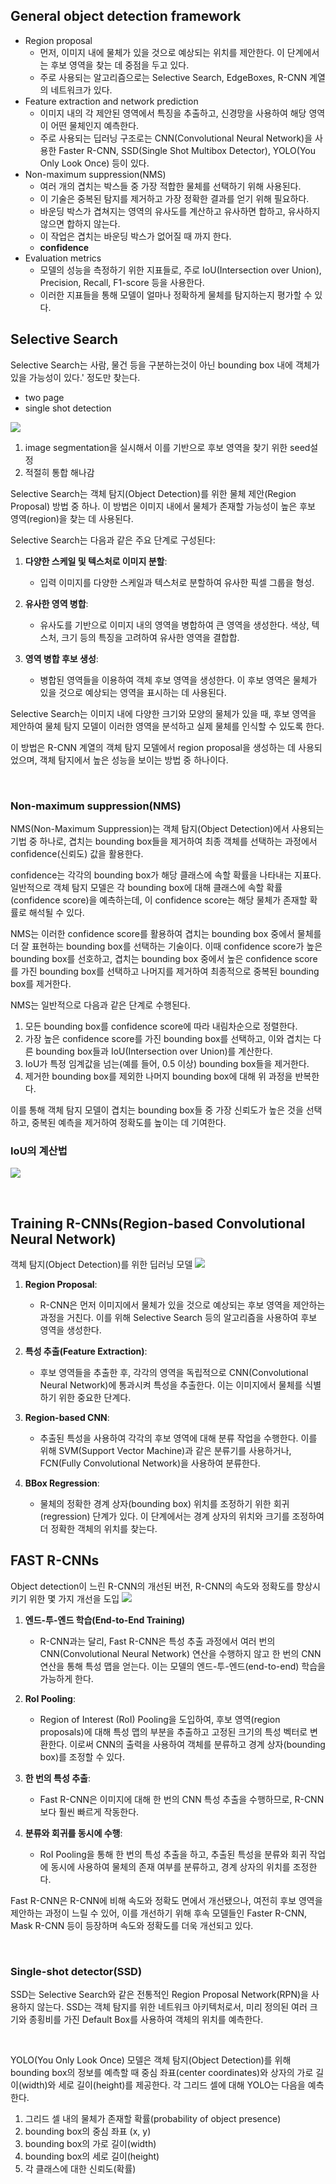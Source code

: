 ## General object detection framework
* Region proposal
	* 먼저, 이미지 내에 물체가 있을 것으로 예상되는 위치를 제안한다. 이 단계에서는 후보 영역을 찾는 데 중점을 두고 있다.
	* 주로 사용되는 알고리즘으로는 Selective Search, EdgeBoxes, R-CNN 계열의 네트워크가 있다.
* Feature extraction and network prediction
	* 이미지 내의 각 제안된 영역에서 특징을 추출하고, 신경망을 사용하여 해당 영역이 어떤 물체인지 예측한다.
	* 주로 사용되는 딥러닝 구조로는 CNN(Convolutional Neural Network)을 사용한 Faster R-CNN, SSD(Single Shot Multibox Detector), YOLO(You Only Look Once) 등이 있다.
* Non-maximum suppression(NMS)
	* 여러 개의 겹치는 박스들 중 가장 적합한 물체를 선택하기 위해 사용된다.
	* 이 기술은 중복된 탐지를 제거하고 가장 정확한 결과를 얻기 위해 필요하다.
	* 바운딩 박스가 겹쳐지는 영역의 유사도를 계산하고 유사하면 합하고, 유사하지 않으면 합하지 않는다.
	* 이 작업은 겹치는 바운딩 박스가 없어질 때 까지 한다.
	* **confidence**
* Evaluation metrics
	* 모델의 성능을 측정하기 위한 지표들로, 주로 IoU(Intersection over Union), Precision, Recall, F1-score 등을 사용한다.
	* 이러한 지표들을 통해 모델이 얼마나 정확하게 물체를 탐지하는지 평가할 수 있다.

## Selective Search
Selective Search는 사람, 물건 등을 구분하는것이 아닌 bounding box 내에 객체가 있을 가능성이 있다.' 정도만 찾는다.
* two page
* single shot detection

![](https://i.imgur.com/4tYVuvK.png)

1. image segmentation을 실시해서 이를 기반으로 후보 영역을 찾기 위한 seed설정
2. 적절히 통합 해나감


Selective Search는 객체 탐지(Object Detection)를 위한 물체 제안(Region Proposal) 방법 중 하나. 이 방법은 이미지 내에서 물체가 존재할 가능성이 높은 후보 영역(region)을 찾는 데 사용된다.

Selective Search는 다음과 같은 주요 단계로 구성된다:

1. **다양한 스케일 및 텍스처로 이미지 분할**:
    * 입력 이미지를 다양한 스케일과 텍스처로 분할하여 유사한 픽셀 그룹을 형성.

2. **유사한 영역 병합**:
    * 유사도를 기반으로 이미지 내의 영역을 병합하여 큰 영역을 생성한다. 색상, 텍스처, 크기 등의 특징을 고려하여 유사한 영역을 결합합.

3. **영역 병합 후보 생성**:
    * 병합된 영역들을 이용하여 객체 후보 영역을 생성한다. 이 후보 영역은 물체가 있을 것으로 예상되는 영역을 표시하는 데 사용된다.

Selective Search는 이미지 내에 다양한 크기와 모양의 물체가 있을 때, 후보 영역을 제안하여 물체 탐지 모델이 이러한 영역을 분석하고 실제 물체를 인식할 수 있도록 한다. 

이 방법은 R-CNN 계열의 객체 탐지 모델에서 region proposal을 생성하는 데 사용되었으며, 객체 탐지에서 높은 성능을 보이는 방법 중 하나이다.

<br>

### Non-maximum suppression(NMS)
NMS(Non-Maximum Suppression)는 객체 탐지(Object Detection)에서 사용되는 기법 중 하나로, 겹치는 bounding box들을 제거하여 최종 객체를 선택하는 과정에서 confidence(신뢰도) 값을 활용한다.

confidence는 각각의 bounding box가 해당 클래스에 속할 확률을 나타내는 지표다. 일반적으로 객체 탐지 모델은 각 bounding box에 대해 클래스에 속할 확률(confidence score)을 예측하는데, 이 confidence score는 해당 물체가 존재할 확률로 해석될 수 있다.

NMS는 이러한 confidence score를 활용하여 겹치는 bounding box 중에서 물체를 더 잘 표현하는 bounding box를 선택하는 기술이다. 이때 confidence score가 높은 bounding box를 선호하고, 겹치는 bounding box 중에서 높은 confidence score를 가진 bounding box를 선택하고 나머지를 제거하여 최종적으로 중복된 bounding box를 제거한다.

NMS는 일반적으로 다음과 같은 단계로 수행된다.

1. 모든 bounding box를 confidence score에 따라 내림차순으로 정렬한다.
2. 가장 높은 confidence score를 가진 bounding box를 선택하고, 이와 겹치는 다른 bounding box들과 IoU(Intersection over Union)를 계산한다.
3. IoU가 특정 임계값을 넘는(예를 들어, 0.5 이상) bounding box들을 제거한다.
4. 제거한 bounding box를 제외한 나머지 bounding box에 대해 위 과정을 반복한다.

이를 통해 객체 탐지 모델이 겹치는 bounding box들 중 가장 신뢰도가 높은 것을 선택하고, 중복된 예측을 제거하여 정확도를 높이는 데 기여한다.


### IoU의 계산법
![](https://i.imgur.com/RIpUxoa.png)


<br>

## Training R-CNNs(Region-based Convolutional Neural Network)
객체 탐지(Object Detection)를 위한 딥러닝 모델
![](https://i.imgur.com/DaDZhZE.png)


1. **Region Proposal**:
    - R-CNN은 먼저 이미지에서 물체가 있을 것으로 예상되는 후보 영역을 제안하는 과정을 거친다. 이를 위해 Selective Search 등의 알고리즘을 사용하여 후보 영역을 생성한다.

2. **특성 추출(Feature Extraction)**:
    - 후보 영역들을 추출한 후, 각각의 영역을 독립적으로 CNN(Convolutional Neural Network)에 통과시켜 특성을 추출한다. 이는 이미지에서 물체를 식별하기 위한 중요한 단계다.

3. **Region-based CNN**:
    - 추출된 특성을 사용하여 각각의 후보 영역에 대해 분류 작업을 수행한다. 이를 위해 SVM(Support Vector Machine)과 같은 분류기를 사용하거나, FCN(Fully Convolutional Network)을 사용하여 분류한다.

4. **BBox Regression**:
    - 물체의 정확한 경계 상자(bounding box) 위치를 조정하기 위한 회귀(regression) 단계가 있다. 이 단계에서는 경계 상자의 위치와 크기를 조정하여 더 정확한 객체의 위치를 찾는다.

## FAST R-CNNs
Object detection이 느린 R-CNN의 개선된 버전, R-CNN의 속도와 정확도를 향상시키기 위한 몇 가지 개선을 도입
![](https://i.imgur.com/AQvAt4G.png)
1. **엔드-투-엔드 학습(End-to-End Training)**
    - R-CNN과는 달리, Fast R-CNN은 특성 추출 과정에서 여러 번의 CNN(Convolutional Neural Network) 연산을 수행하지 않고 한 번의 CNN 연산을 통해 특성 맵을 얻는다. 이는 모델의 엔드-투-엔드(end-to-end) 학습을 가능하게 한다.

2. **RoI Pooling**:
    - Region of Interest (RoI) Pooling을 도입하여, 후보 영역(region proposals)에 대해 특성 맵의 부분을 추출하고 고정된 크기의 특성 벡터로 변환한다. 이로써 CNN의 출력을 사용하여 객체를 분류하고 경계 상자(bounding box)를 조정할 수 있다.

3. **한 번의 특성 추출**:
    - Fast R-CNN은 이미지에 대해 한 번의 CNN 특성 추출을 수행하므로, R-CNN보다 훨씬 빠르게 작동한다.

4. **분류와 회귀를 동시에 수행**:
    - RoI Pooling을 통해 한 번의 특성 추출을 하고, 추출된 특성을 분류와 회귀 작업에 동시에 사용하여 물체의 존재 여부를 분류하고, 경계 상자의 위치를 조정한다.

Fast R-CNN은 R-CNN에 비해 속도와 정확도 면에서 개선됐으나, 여전히 후보 영역을 제안하는 과정이 느릴 수 있어, 이를 개선하기 위해 후속 모델들인 Faster R-CNN, Mask R-CNN 등이 등장하며 속도와 정확도를 더욱 개선되고 있다.

<br>

### Single-shot detector(SSD)
SSD는 Selective Search와 같은 전통적인 Region Proposal Network(RPN)을 사용하지 않는다. SSD는 객체 탐지를 위한 네트워크 아키텍처로서, 미리 정의된 여러 크기와 종횡비를 가진 Default Box를 사용하여 객체의 위치를 예측한다.

<br>

YOLO(You Only Look Once) 모델은 객체 탐지(Object Detection)를 위해 bounding box의 정보를 예측할 때 중심 좌표(center coordinates)와 상자의 가로 길이(width)와 세로 길이(height)를 제공한다.
각 그리드 셀에 대해 YOLO는 다음을 예측한다.

1. 그리드 셀 내의 물체가 존재할 확률(probability of object presence)
2. bounding box의 중심 좌표 (x, y)
3. bounding box의 가로 길이(width)
4. bounding box의 세로 길이(height)
5. 각 클래스에 대한 신뢰도(확률)


